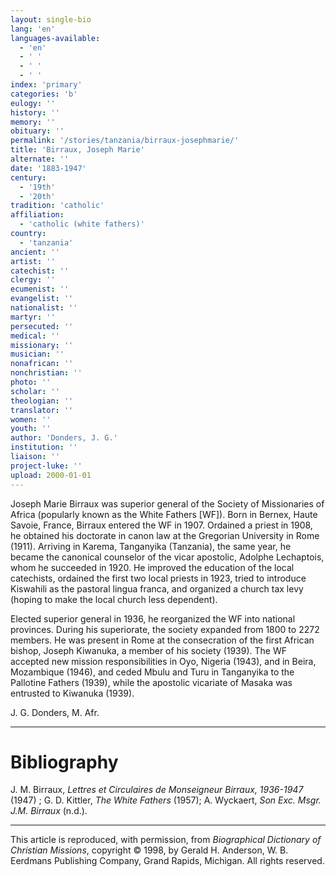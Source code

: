 ```yaml
---
layout: single-bio
lang: 'en'
languages-available:
  - 'en'
  - ' '
  - ' '
  - ' '
index: 'primary'
categories: 'b'
eulogy: ''
history: ''
memory: ''
obituary: ''
permalink: '/stories/tanzania/birraux-josephmarie/'
title: 'Birraux, Joseph Marie'
alternate: ''
date: '1883-1947'
century:
  - '19th'
  - '20th'
tradition: 'catholic'
affiliation:
  - 'catholic (white fathers)'
country:
  - 'tanzania'
ancient: ''
artist: ''
catechist: ''
clergy: ''
ecumenist: ''
evangelist: ''
nationalist: ''
martyr: ''
persecuted: ''
medical: ''
missionary: ''
musician: ''
nonafrican: ''
nonchristian: ''
photo: ''
scholar: ''
theologian: ''
translator: ''
women: ''
youth: ''
author: 'Donders, J. G.'
institution: ''
liaison: ''
project-luke: ''
upload: 2000-01-01
---
```



Joseph Marie Birraux was superior general of the Society of Missionaries of Africa (popularly known as the White Fathers [WF]). Born in Bernex, Haute Savoie, France, Birraux entered the WF in 1907. Ordained a priest in 1908, he obtained his doctorate in canon law at the Gregorian University in Rome (1911). Arriving in Karema, Tanganyika (Tanzania), the same year, he became the canonical counselor of the vicar apostolic, Adolphe Lechaptois, whom he succeeded in 1920. He improved the education of the local catechists, ordained the first two local priests in 1923, tried to introduce Kiswahili as the pastoral lingua franca, and organized a church tax levy (hoping to make the local church less dependent).

Elected superior general in 1936, he reorganized the WF into national provinces. During his superiorate, the society expanded from 1800 to 2272 members. He was present in Rome at the consecration of the first African bishop, Joseph Kiwanuka, a member of his society (1939). The WF accepted new mission responsibilities in Oyo, Nigeria (1943), and in Beira, Mozambique (1946), and ceded Mbulu and Turu in Tanganyika to the Pallotine Fathers (1939), while the apostolic vicariate of Masaka was entrusted to Kiwanuka (1939).

J. G. Donders, M. Afr.

---

# Bibliography

J. M. Birraux, *Lettres et Circulaires de Monseigneur Birraux, 1936-1947* (1947) ; G. D. Kittler, *The White Fathers* (1957); A. Wyckaert, *Son Exc. Msgr. J.M. Birraux* (n.d.).

---

This article is reproduced, with permission, from *Biographical Dictionary of Christian Missions*, copyright © 1998, by Gerald H. Anderson, W. B. Eerdmans Publishing Company, Grand Rapids, Michigan. All rights reserved.